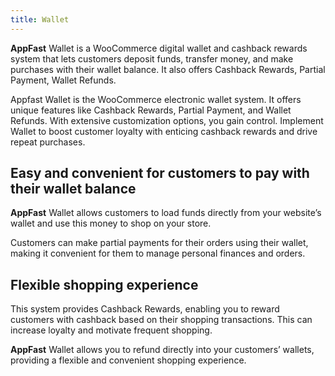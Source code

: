 ```yaml
---
title: Wallet
---
```


**AppFast** Wallet is a WooCommerce digital wallet and cashback rewards system that lets customers deposit funds, transfer money, and make purchases with their wallet balance. It also offers Cashback Rewards, Partial Payment, Wallet Refunds.

Appfast Wallet is the WooCommerce electronic wallet system. It offers unique features like Cashback Rewards, Partial Payment, and Wallet Refunds. With extensive customization options, you gain control. Implement Wallet to boost customer loyalty with enticing cashback rewards and drive repeat purchases.

## Easy and convenient for customers to pay with their wallet balance

**AppFast** Wallet allows customers to load funds directly from your website’s wallet and use this money to shop on your store.

Customers can make partial payments for their orders using their wallet, making it convenient for them to manage personal finances and orders.

## Flexible shopping experience

This system provides Cashback Rewards, enabling you to reward customers with cashback based on their shopping transactions. This can increase loyalty and motivate frequent shopping.

**AppFast** Wallet allows you to refund directly into your customers’ wallets, providing a flexible and convenient shopping experience.
